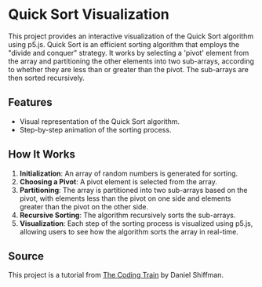 # Quick Sort Visualization

This project provides an interactive visualization of the Quick Sort algorithm using p5.js. Quick Sort is an efficient sorting algorithm that employs the "divide and conquer" strategy. It works by selecting a 'pivot' element from the array and partitioning the other elements into two sub-arrays, according to whether they are less than or greater than the pivot. The sub-arrays are then sorted recursively.

## Features

- Visual representation of the Quick Sort algorithm.
- Step-by-step animation of the sorting process.

## How It Works

1. **Initialization**: An array of random numbers is generated for sorting.
2. **Choosing a Pivot**: A pivot element is selected from the array.
3. **Partitioning**: The array is partitioned into two sub-arrays based on the pivot, with elements less than the pivot on one side and elements greater than the pivot on the other side.
4. **Recursive Sorting**: The algorithm recursively sorts the sub-arrays.
5. **Visualization**: Each step of the sorting process is visualized using p5.js, allowing users to see how the algorithm sorts the array in real-time.

## Source

This project is a tutorial from [The Coding Train](https://www.youtube.com/@TheCodingTrain) by Daniel Shiffman.
